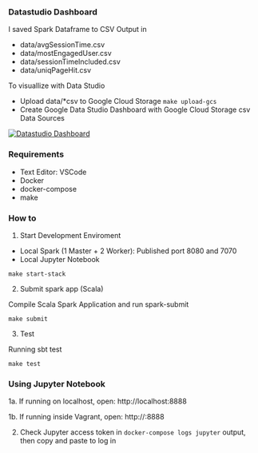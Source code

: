 ### Datastudio Dashboard
I saved Spark Dataframe to CSV Output in
- data/avgSessionTime.csv
- data/mostEngagedUser.csv
- data/sessionTimeIncluded.csv
- data/uniqPageHit.csv

To visuallize with Data Studio
- Upload data/*csv to Google Cloud Storage `make upload-gcs`
- Create Google Data Studio Dashboard with Google Cloud Storage csv Data Sources

[![Datastudio Dashboard](https://datastudio.google.com/reporting/2c0d85af-f9f1-4660-86e5-dec74e47e7df/page/7xDO/thumbnail)](https://datastudio.google.com/reporting/2c0d85af-f9f1-4660-86e5-dec74e47e7df)


### Requirements
- Text Editor: VSCode
- Docker
- docker-compose
- make

### How to
1. Start Development Enviroment

- Local Spark (1 Master + 2 Worker): Published port 8080 and 7070
- Local Jupyter Notebook

```
make start-stack
```

2. Submit spark app (Scala)

Compile Scala Spark Application and run spark-submit
```
make submit
```

3. Test

Running sbt test
```
make test
```

### Using Jupyter Notebook

1a. If running on localhost, open: http://localhost:8888

1b. If running inside Vagrant, open: http://<Vagrant-IP>:8888

2. Check Jupyter access token in `docker-compose logs jupyter` output, then copy and paste to log in

